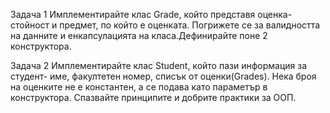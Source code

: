 Задача 1
Имплементирайте клас Grade, който представя оценка- стойност и предмет, по който е оценката.
Погрижете се за валидността на данните и енкапсулацията на класа.Дефинирайте поне 2 конструктора.

Задача 2
Имплементирайте клас Student, който пази информация за студент- име, факултетен номер, списък от оценки(Grades).
Нека броя на оценките не е константен, а се подава като параметър в конструктора. Спазвайте принципите и добрите практики за ООП.
